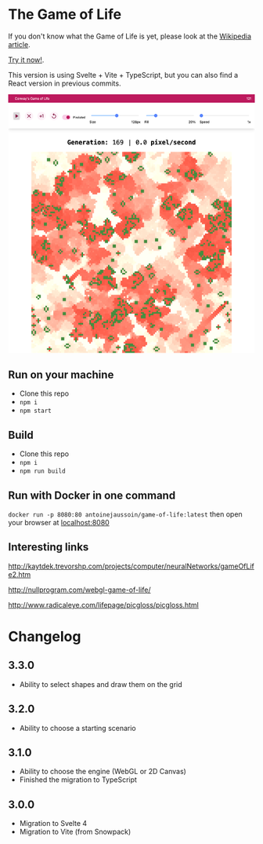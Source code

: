 # The Game of Life

If you don't know what the Game of Life is yet, please look at the [Wikipedia article](https://en.wikipedia.org/wiki/Conway%27s_Game_of_Life).

[Try it now!](http://gol.jaussoin.com).

This version is using Svelte + Vite + TypeScript, but you can also find a React version in previous commits.

![gol.jaussoin.com](/medias/screenshot.png?raw=true 'Game of Life')

## Run on your machine

- Clone this repo
- `npm i`
- `npm start`

## Build

- Clone this repo
- `npm i`
- `npm run build`

## Run with Docker in one command

`docker run -p 8080:80 antoinejaussoin/game-of-life:latest` then open your browser at [localhost:8080](http://localhost:8080)

## Interesting links

http://kaytdek.trevorshp.com/projects/computer/neuralNetworks/gameOfLife2.htm

http://nullprogram.com/webgl-game-of-life/

http://www.radicaleye.com/lifepage/picgloss/picgloss.html

# Changelog

## 3.3.0

- Ability to select shapes and draw them on the grid

## 3.2.0

- Ability to choose a starting scenario

## 3.1.0

- Ability to choose the engine (WebGL or 2D Canvas)
- Finished the migration to TypeScript

## 3.0.0

- Migration to Svelte 4
- Migration to Vite (from Snowpack)